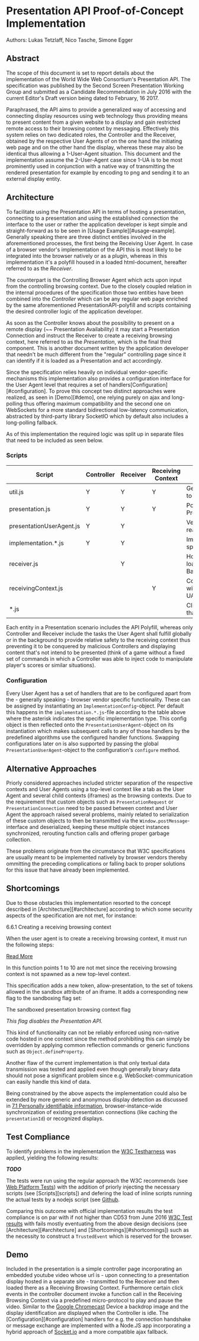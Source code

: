 # Presentation API Proof-of-Concept Implementation

Authors: Lukas Tetzlaff, Nico Tasche, Simone Egger

## Abstract

The scope of this document is set to report details about the implementation of the World Wide Web Consortium's Presentation API. The specification was published by the Second Screen Presentation Working Group and submitted as a Candidate Recommendation in July 2016 with the current Editor's Draft version being dated to February, 16 2017.

Paraphrased, the API aims to provide a generalized way of accessing and connecting display resources using web technology thus providing means to present content from a given website to a display and gain restricted remote access to their browsing context by messaging. Effectively this system relies on two dedicated roles, the Controller and the Receiver, obtained by the respective User Agents of on the one hand the initiating web page and on the other hand the display, whereas these may also be identical thus allowing a 1-User-Agent situation. This document and the implementation assume the  2-User-Agent case since 1-UA is to be most prominently used in conjunction with a native way of transmitting the rendered presentation for example by encoding to png and sending it to an external display entity.

## Architecture

To facilitate using the Presentation API in terms of hosting a presentation, connecting to a presentation and using the established connection the interface to the user or rather the application developer is kept simple and straight-forward as to be seen in [Usage Example][#usage-example]. Generally speaking there are three distinct entities involved in the aforementioned processes, the first being the Receiving User Agent. In case of a browser vendor's implementation of the API this is most likely to be integrated into the browser natively or as a plugin, whereas in this implementation it's a polyfill housed in a loaded html-document, hereafter referred to as the *Receiver*.

The counterpart is the Controlling Browser Agent which acts upon input from the controlling browsing context. Due to the closely coupled relation in the internal procedures of the specification those two entities have been combined into the *Controller* which can be any regular web page enriched by the same aforementioned PresentationAPI-polyfill and scripts containing the desired controller logic of the application developer.

As soon as the Controller knows about the possibility to present on a remote display (~~ Presentation Availability) it may start a Presentation Connection and instruct the Receiver to create a receiving browsing context, here referred to as the *Presentation*, which is the final third component. This is another document written by the application developer that needn't be much different from the "regular" controlling page since it can identify if it is loaded as a Presentation and act accordingly.

Since the specification relies heavily on individual vendor-specific mechanisms this implementation also provides a configuration interface for the User Agent level that requires a set of handlers[Configuration][#configuration]. To prove this concept two distinct approaches were realized, as seen in [Demo][#demo], one relying purely on ajax and long-polling thus offering maximum compatibility and the second one on WebSockets for a more standard bidirectional low-latency communication, abstracted by third-party library SocketIO which by default also includes a long-polling fallback.

As of this implementation the required logic was split up in separate files that need to be included as seen below.

### Scripts

| Script                    | Controller | Receiver  | Receiving Context | Description                       |
| ---                       |     ---    |    ---    |        ---        |    ---                            |
| util.js                   |      Y     |     Y     |         Y         | General utilities to stay vanilla |
| presentation.js           |      Y     |     Y     |         Y         | Polyfill of Presentation API      |
| presentationUserAgent.js  |      Y     |     Y     |                   | Vendor-specific realization       |
| implementation.*.js       |      Y     |     Y     |                   | Implementation-specifics          |
| receiver.js               |            |     Y     |                   | Hosting once loaded / Backdrop    |
| receivingContext.js       |            |           |         Y         | Communication with Receiving UA   |
| *.js                      |            |           |                   | Client scripts that use the API   |

Each entity in a Presentation scenario includes the API Polyfill, whereas only Controller and Receiver include the tasks the User Agent shall fulfill globally or in the background to provide relative safety to the receiving context thus preventing it to be conquered by malicious Controllers and displaying content that's not intend to be presented (think of a game without a fixed set of commands in which a Controller was able to inject code to manipulate player's scores or similar situations).

### Configuration

Every User Agent has a set of handlers that are to be configured apart from the - generally speaking - browser vendor specific functionality. These can be assigned by instantiating an `ImplementationConfig`-object. Per default this happens in the `implementation.*.js`-file according to the table above where the asterisk indicates the specific implementation type. This config object is then reflected onto the `PresentationUserAgent`-object on its instantiation which makes subsequent calls to any of those handlers by the predefined algorithms use the configured handler functions. Swapping configurations later on is also supported by passing the global `PresentationUserAgent`-object to the configuration's `configure` method.

## Alternative Approaches

Priorly considered approaches included stricter separation of the respective contexts and User Agents using a top-level context like a tab as the User Agent and several child contexts (iframes) as the browsing contexts. Due to the requirement that custom objects such as `PresentationRequest` or `PresentationConnection` need to be passed between context and User Agent the approach raised several problems, mainly related to serialization of these custom objects to then be transmitted via the `Window.postMessage`-interface and deserialized, keeping these multiple object instances synchronized, rerouting function calls and offering proper garbage collection.

These problems originate from the circumstance that W3C specifications are usually meant to be implemented natively by browser vendors thereby ommitting the preceding complications or falling back to proper solutions for this issue that have already been implemented.

## Shortcomings

Due to those obstacles this implementation resorted to the concept described in [Architecture][#architecture] according to which some security aspects of the specification are not met, for instance:

>>>
6.6.1 Creating a receiving browsing context

When the user agent is to create a receiving browsing context, it must run the following steps:

[Read More](https://w3c.github.io/presentation-api/#creating-a-receiving-browsing-context)
>>>

In this function points 1 to 10 are not met since the receiving browsing context is not spawned as a new top-level context.

>>>
This specification adds a new token, allow-presentation, to the set of tokens allowed in the sandbox attribute of an iframe. It adds a corresponding new flag to the sandboxing flag set:

The sandboxed presentation browsing context flag

_This flag disables the Presentation API._
>>>

This kind of functionality can not be reliably enforced using non-native code hosted in one context since the method prohibiting this can simply be overridden by applying common reflection commands or generic functions such as `Object.defineProperty`.

Another flaw of the current implementation is that only textual data transmission was tested and applied even though generally binary data should not pose a significant problem since e.g. WebSocket-communication can easily handle this kind of data.

Being constrained by the above aspects the implementation could also be extended by more generic and anonymous display detection as discussed in [7.1 Personally identifiable information](https://w3c.github.io/presentation-api/#personally-identifiable-information), browser-instance-wide synchronization of existing presentation connections (like caching the `presentationId`) or recognized displays.

## Test Compliance

To identify problems in the implementation the [W3C Testharness](https://github.com/w3c/web-platform-tests/tree/master/presentation-api) was applied, yielding the following results:

***TODO***

The tests were run using the regular approach the W3C recommends (see [Web Platform Tests](https://github.com/w3c/web-platform-tests)) with the addition of priorly injecting the necessary scripts (see [Scripts][scripts]) and defering the load of inline scripts running the actual tests by a nodejs script (see [Github](https://github.com/ltetzlaff/inject-dependencies).

Comparing this outcome with official implementation results the test compliance is on par with if not higher than CD53 from June 2016 [W3C Test results](https://w3c.github.io/test-results/presentation-api/controlling-ua/all.html) with fails mostly eventuating from the above design decisions (see [Architecture][#architecture] and [Shortcomings][#shortcomings]) such as the necessity to construct a `TrustedEvent` which is reserved for the browser.

## Demo

Included in the presentation is a simple controller page incorporating an embedded youtube video whose url is - upon connecting to a presentation display hosted in a separate site - transmitted to the Receiver and then loaded there as a Receiving Browsing Context. Furthermore certain click events in the controller document invoke a function call in the Receiving Browsing Context via a predefined micro-protocol to play and pause the video. Similar to the [Google Chromecast](https://google.com/chromecast) Device a backdrop image and the display identification are displayed when the Controller is idle. The [Configuration][#configuration] handlers for e.g. the connection handshake or message exchange are implemented with a Node.JS app incorporating a hybrid approach of [Socket.io](https://socket.io) and a more compatible ajax fallback.